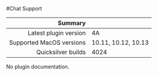 #Chat Support



 Summary                  | &nbsp; 
-------------------------:|:--------------------
 Latest plugin version    | 4A
 Supported MacOS versions | 10.11, 10.12, 10.13
 Quicksilver builds       | 4024


No plugin documentation.